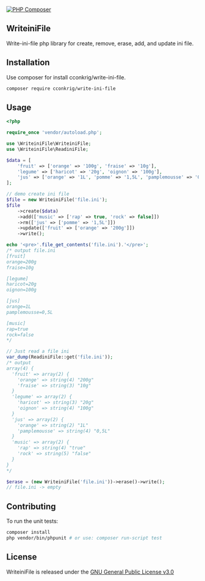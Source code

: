 [![PHP Composer](https://github.com/cconkrig/WriteiniFile/actions/workflows/php.yml/badge.svg?branch=master)](https://github.com/cconkrig/WriteiniFile/actions/workflows/php.yml)

## WriteiniFile

Write-ini-file php library for create, remove, erase, add, and update ini file.


## Installation

Use composer for install cconkrig/write-ini-file.
```bash
composer require cconkrig/write-ini-file
```

## Usage

```php
<?php

require_once 'vendor/autoload.php';

use \WriteiniFile\WriteiniFile;
use \WriteiniFile\ReadiniFile;

$data = [
    'fruit' => ['orange' => '100g', 'fraise' => '10g'],
    'legume' => ['haricot' => '20g', 'oignon' => '100g'],
    'jus' => ['orange' => '1L', 'pomme' => '1,5L', 'pamplemousse' => '0,5L'],
];

// demo create ini file
$file = new WriteiniFile('file.ini');
$file
    ->create($data)
    ->add(['music' => ['rap' => true, 'rock' => false]])
    ->rm(['jus' => ['pomme' => '1,5L']])
    ->update(['fruit' => ['orange' => '200g']])
    ->write();

echo '<pre>'.file_get_contents('file.ini').'</pre>';
/* output file.ini
[fruit]
orange=200g
fraise=10g

[legume]
haricot=20g
oignon=100g

[jus]
orange=1L
pamplemousse=0,5L

[music]
rap=true
rock=false
*/

// Just read a file ini
var_dump(ReadiniFile::get('file.ini'));
/* output
array(4) {
  'fruit' => array(2) {
    'orange' => string(4) "200g"
    'fraise' => string(3) "10g"
  }
  'legume' => array(2) {
    'haricot' => string(3) "20g"
    'oignon' => string(4) "100g"
  }
  'jus' => array(2) {
    'orange' => string(2) "1L"
    'pamplemousse' => string(4) "0,5L"
  }
  'music' => array(2) {
    'rap' => string(4) "true"
    'rock' => string(5) "false"
  }
}
*/

$erase = (new WriteiniFile('file.ini'))->erase()->write();
// file.ini -> empty
```

## Contributing

To run the unit tests:
```bash
composer install
php vendor/bin/phpunit # or use: composer run-script test
```

## License

WriteiniFile is released under the [GNU General Public License v3.0](https://github.com/Magicalex/WriteiniFile/blob/master/LICENSE)

